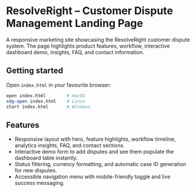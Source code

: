 # ResolveRight – Customer Dispute Management Landing Page

A responsive marketing site showcasing the ResolveRight customer dispute system. The page highlights product features, workflow, interactive dashboard demo, insights, FAQ, and contact information.

## Getting started

Open `index.html` in your favourite browser:

```bash
open index.html        # macOS
xdg-open index.html    # Linux
start index.html       # Windows
```

## Features

- Responsive layout with hero, feature highlights, workflow timeline, analytics insights, FAQ, and contact sections.
- Interactive demo form to add disputes and see them populate the dashboard table instantly.
- Status filtering, currency formatting, and automatic case ID generation for new disputes.
- Accessible navigation menu with mobile-friendly toggle and live success messaging.
